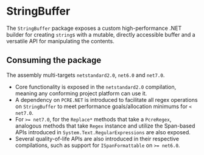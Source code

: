 # StringBuffer

The `StringBuffer` package exposes a custom high-performance .NET builder for creating `string`s with a mutable, directly accessible buffer and a versatile API for manipulating the contents.

## Consuming the package

The assembly multi-targets `netstandard2.0`, `net6.0` and `net7.0`.

- Core functionality is exposed in the `netstandard2.0` compilation, meaning any conforming project platform can use it.
- A dependency on `PCRE.NET` is introduced to facilitate all regex operations on `StringBuffer` to meet performance goals/allocation minimums for `< net7.0`.
- For `>= net7.0`, for the `Replace*` methods that take a `PcreRegex`, analogous methods that take `Regex` instance and utilize the Span-based APIs introduced in `System.Text.RegularExpressions` are also exposed.
- Several quality-of-life APIs are also introduced in their respective compilations, such as support for `ISpanFormattable` on `>= net6.0`.